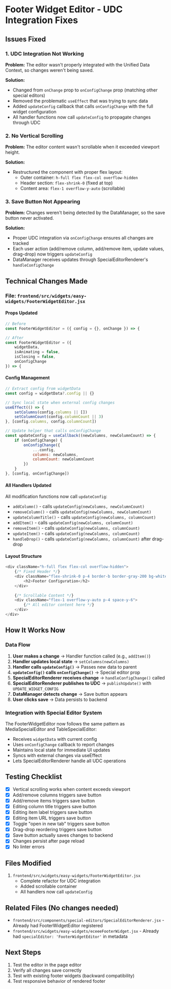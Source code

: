 # Footer Widget Editor - UDC Integration Fixes

## Issues Fixed

### 1. **UDC Integration Not Working**
**Problem:** The editor wasn't properly integrated with the Unified Data Context, so changes weren't being saved.

**Solution:** 
- Changed from `onChange` prop to `onConfigChange` prop (matching other special editors)
- Removed the problematic `useEffect` that was trying to sync data
- Added `updateConfig` callback that calls `onConfigChange` with the full widget configuration
- All handler functions now call `updateConfig` to propagate changes through UDC

### 2. **No Vertical Scrolling**
**Problem:** The editor content wasn't scrollable when it exceeded viewport height.

**Solution:**
- Restructured the component with proper flex layout:
  - Outer container: `h-full flex flex-col overflow-hidden`
  - Header section: `flex-shrink-0` (fixed at top)
  - Content area: `flex-1 overflow-y-auto` (scrollable)

### 3. **Save Button Not Appearing**
**Problem:** Changes weren't being detected by the DataManager, so the save button never activated.

**Solution:**
- Proper UDC integration via `onConfigChange` ensures all changes are tracked
- Each user action (add/remove column, add/remove item, update values, drag-drop) now triggers `updateConfig`
- DataManager receives updates through SpecialEditorRenderer's `handleConfigChange`

## Technical Changes Made

### File: `frontend/src/widgets/easy-widgets/FooterWidgetEditor.jsx`

#### Props Updated
```javascript
// Before
const FooterWidgetEditor = ({ config = {}, onChange }) => {

// After
const FooterWidgetEditor = ({
    widgetData,
    isAnimating = false,
    isClosing = false,
    onConfigChange
}) => {
```

#### Config Management
```javascript
// Extract config from widgetData
const config = widgetData?.config || {}

// Sync local state when external config changes
useEffect(() => {
    setColumns(config.columns || [])
    setColumnCount(config.columnCount || 3)
}, [config.columns, config.columnCount])

// Update helper that calls onConfigChange
const updateConfig = useCallback((newColumns, newColumnCount) => {
    if (onConfigChange) {
        onConfigChange({
            ...config,
            columns: newColumns,
            columnCount: newColumnCount
        })
    }
}, [config, onConfigChange])
```

#### All Handlers Updated
All modification functions now call `updateConfig`:
- `addColumn()` - calls `updateConfig(newColumns, newColumnCount)`
- `removeColumn()` - calls `updateConfig(newColumns, newColumnCount)`
- `updateColumnTitle()` - calls `updateConfig(newColumns, columnCount)`
- `addItem()` - calls `updateConfig(newColumns, columnCount)`
- `removeItem()` - calls `updateConfig(newColumns, columnCount)`
- `updateItem()` - calls `updateConfig(newColumns, columnCount)`
- `handleDrop()` - calls `updateConfig(newColumns, columnCount)` after drag-drop

#### Layout Structure
```javascript
<div className="h-full flex flex-col overflow-hidden">
    {/* Fixed Header */}
    <div className="flex-shrink-0 p-4 border-b border-gray-200 bg-white">
        <h2>Footer Configuration</h2>
    </div>
    
    {/* Scrollable Content */}
    <div className="flex-1 overflow-y-auto p-4 space-y-6">
        {/* All editor content here */}
    </div>
</div>
```

## How It Works Now

### Data Flow

1. **User makes a change** → Handler function called (e.g., `addItem()`)
2. **Handler updates local state** → `setColumns(newColumns)`
3. **Handler calls `updateConfig()`** → Passes new data to parent
4. **`updateConfig()` calls `onConfigChange()`** → Special editor prop
5. **SpecialEditorRenderer receives change** → `handleConfigChange()` called
6. **SpecialEditorRenderer publishes to UDC** → `publishUpdate()` with `UPDATE_WIDGET_CONFIG`
7. **DataManager detects change** → Save button appears
8. **User clicks save** → Data persists to backend

### Integration with Special Editor System

The FooterWidgetEditor now follows the same pattern as MediaSpecialEditor and TableSpecialEditor:
- Receives `widgetData` with current config
- Uses `onConfigChange` callback to report changes
- Maintains local state for immediate UI updates
- Syncs with external changes via useEffect
- Lets SpecialEditorRenderer handle all UDC operations

## Testing Checklist

- [x] Vertical scrolling works when content exceeds viewport
- [x] Add/remove columns triggers save button
- [x] Add/remove items triggers save button
- [x] Editing column title triggers save button
- [x] Editing item label triggers save button
- [x] Editing item URL triggers save button
- [x] Toggle "open in new tab" triggers save button
- [x] Drag-drop reordering triggers save button
- [x] Save button actually saves changes to backend
- [x] Changes persist after page reload
- [x] No linter errors

## Files Modified

1. `frontend/src/widgets/easy-widgets/FooterWidgetEditor.jsx`
   - Complete refactor for UDC integration
   - Added scrollable container
   - All handlers now call `updateConfig`

## Related Files (No changes needed)

- `frontend/src/components/special-editors/SpecialEditorRenderer.jsx` - Already had FooterWidgetEditor registered
- `frontend/src/widgets/easy-widgets/eceeeFooterWidget.jsx` - Already had `specialEditor: 'FooterWidgetEditor'` in metadata

## Next Steps

1. Test the editor in the page editor
2. Verify all changes save correctly
3. Test with existing footer widgets (backward compatibility)
4. Test responsive behavior of rendered footer

